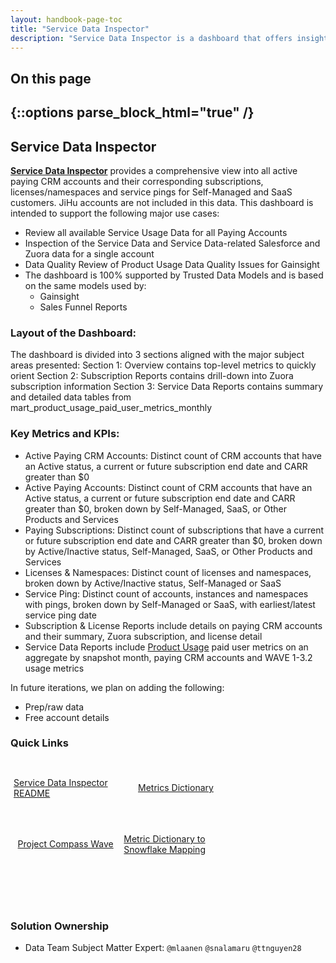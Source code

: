 ```yaml
---
layout: handbook-page-toc
title: "Service Data Inspector"
description: "Service Data Inspector is a dashboard that offers insights into account and subscription details for both Self-Managed and SaaS customers"
---
```

## On this page
{::options parse_block_html="true" /}
---
## Service Data Inspector
[**Service Data Inspector**](https://app.periscopedata.com/app/gitlab:safe-dashboard/924978/ML-Draft:-Paying-Account---Service-Data-Inspector) provides a comprehensive view into all active paying CRM accounts and their corresponding subscriptions, licenses/namespaces and service pings for Self-Managed and SaaS customers. JiHu accounts are not included in this data. This dashboard is intended to support the following major use cases:

- Review all available Service Usage Data for all Paying Accounts
- Inspection of the Service Data and Service Data-related Salesforce and Zuora data for a single account
- Data Quality Review of Product Usage Data Quality Issues for Gainsight
- The dashboard is 100% supported by Trusted Data Models and is based on the same models used by:
  - Gainsight
  - Sales Funnel Reports

### Layout of the Dashboard:
The dashboard is divided into 3 sections aligned with the major subject areas presented:
Section 1: Overview contains top-level metrics to quickly orient
Section 2: Subscription Reports contains drill-down into Zuora subscription information
Section 3: Service Data Reports contains summary and detailed data tables from mart_product_usage_paid_user_metrics_monthly

### Key Metrics and KPIs:
- Active Paying CRM Accounts: Distinct count of CRM accounts that have an Active status, a current or future subscription end date and CARR greater than $0
- Active Paying Accounts: Distinct count of CRM accounts that have an Active status, a current or future subscription end date and CARR greater than $0, broken down by Self-Managed, SaaS, or Other Products and Services
- Paying Subscriptions: Distinct count of subscriptions that have a current or future subscription end date and CARR greater than $0, broken down by Active/Inactive status, Self-Managed, SaaS, or Other Products and Services
- Licenses & Namespaces: Distinct count of licenses and namespaces, broken down by Active/Inactive status, Self-Managed or SaaS
- Service Ping: Distinct count of accounts, instances and namespaces with pings, broken down by Self-Managed or SaaS, with earliest/latest service ping date
- Subscription & License Reports include details on paying CRM accounts and their summary, Zuora subscription, and license detail
- Service Data Reports include [Product Usage](https://about.gitlab.com/handbook/business-technology/data-team/data-catalog/product-usage-data/) paid user metrics on an aggregate by snapshot month, paying CRM accounts and WAVE 1-3.2 usage metrics

In future iterations, we plan on adding the following:
- Prep/raw data
- Free account details
### Quick Links
<div class="flex-row" markdown="0" style="height:80px">
  <a href="https://docs.google.com/document/d/10EHqM8cfJifVi-DWLYZ1W_7A8-bTD6CE38NI5U8AM18/" class="btn btn-purple" style="width:33%;height:100%;margin:5px;float:left;display:flex;justify-content:center;align-items:center;">Service Data Inspector README</a>
  <a href="https://metrics.gitlab.com" class="btn btn-purple" style="width:33%;height:100%;margin:5px;float:left;display:flex;justify-content:center;align-items:center;">Metrics Dictionary</a>
  <a href="https://docs.google.com/spreadsheets/d/1ZR7duYmjQ8x86iAJ1dCix88GTtPlOyNwiMgeG_85NiA/edit#gid=0" class="btn btn-purple" style="width:33%;height:100%;margin:5px;float:left;display:flex;justify-content:center;align-items:center;">Project Compass Wave</a>
  <a href="https://docs.google.com/spreadsheets/d/1EhSXqx6YXcpqHg2TpS0ZN5Rk_d2hhrTPrW5FTbmuZjw/edit#gid=0" class="btn btn-purple" style="width:33%;height:100%;margin:5px;float:left;display:flex;justify-content:center;align-items:center;">Metric Dictionary to Snowflake Mapping</a>
</div>
<br><br><br><br><br><br><br><br><br>

### Solution Ownership
- Data Team Subject Matter Expert: `@mlaanen` `@snalamaru` `@ttnguyen28`
